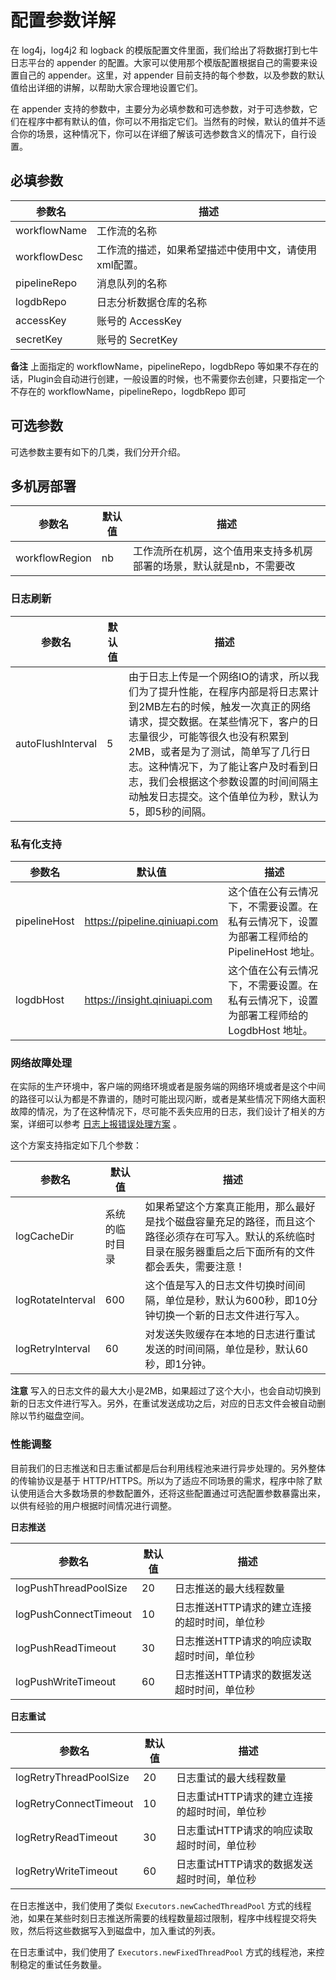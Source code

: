 # 配置参数详解

在 log4j，log4j2 和 logback 的模版配置文件里面，我们给出了将数据打到七牛日志平台的 appender 的配置。大家可以使用那个模版配置根据自己的需要来设置自己的 appender。这里，对 appender 目前支持的每个参数，以及参数的默认值给出详细的讲解，以帮助大家合理地设置它们。

在 appender 支持的参数中，主要分为必填参数和可选参数，对于可选参数，它们在程序中都有默认的值，你可以不用指定它们。当然有的时候，默认的值并不适合你的场景，这种情况下，你可以在详细了解该可选参数含义的情况下，自行设置。

## 必填参数

|参数名|描述|
|---|---|
|workflowName|工作流的名称|
|workflowDesc|工作流的描述，如果希望描述中使用中文，请使用xml配置。|
|pipelineRepo|消息队列的名称|
|logdbRepo|日志分析数据仓库的名称|
|accessKey|账号的 AccessKey|
|secretKey|账号的 SecretKey|

**备注** 上面指定的 workflowName，pipelineRepo，logdbRepo 等如果不存在的话，Plugin会自动进行创建，一般设置的时候，也不需要你去创建，只要指定一个不存在的 workflowName，pipelineRepo，logdbRepo 即可

## 可选参数

可选参数主要有如下的几类，我们分开介绍。

## 多机房部署

|参数名|默认值|描述|
|---|---|---|
|workflowRegion|nb|工作流所在机房，这个值用来支持多机房部署的场景，默认就是nb，不需要改| 

### 日志刷新

|参数名|默认值|描述|
|---|---|---|
|autoFlushInterval|5|由于日志上传是一个网络IO的请求，所以我们为了提升性能，在程序内部是将日志累计到2MB左右的时候，触发一次真正的网络请求，提交数据。在某些情况下，客户的日志量很少，可能等很久也没有积累到2MB，或者是为了测试，简单写了几行日志。这种情况下，为了能让客户及时看到日志，我们会根据这个参数设置的时间间隔主动触发日志提交。这个值单位为秒，默认为5，即5秒的间隔。|

### 私有化支持

|参数名|默认值|描述|
|---|---|---|
|pipelineHost|https://pipeline.qiniuapi.com|这个值在公有云情况下，不需要设置。在私有云情况下，设置为部署工程师给的 PipelineHost 地址。|
|logdbHost|https://insight.qiniuapi.com|这个值在公有云情况下，不需要设置。在私有云情况下，设置为部署工程师给的 LogdbHost 地址。|

### 网络故障处理

在实际的生产环境中，客户端的网络环境或者是服务端的网络环境或者是这个中间的路径可以认为都是不靠谱的，随时可能出现闪断，或者是某些情况下网络大面积故障的情况，为了在这种情况下，尽可能不丢失应用的日志，我们设计了相关的方案，详细可以参考 [日志上报错误处理方案](../design/1.日志上报错误处理方案.md) 。

这个方案支持指定如下几个参数：

|参数名|默认值|描述|
|---|---|---|
|logCacheDir|系统的临时目录|如果希望这个方案真正能用，那么最好是找个磁盘容量充足的路径，而且这个路径必须存在可写入。默认的系统临时目录在服务器重启之后下面所有的文件都会丢失，需要注意！|
|logRotateInterval|600|这个值是写入的日志文件切换时间间隔，单位是秒，默认为600秒，即10分钟切换一个新的日志文件进行写入。|
|logRetryInterval|60|对发送失败缓存在本地的日志进行重试发送的时间间隔，单位是秒，默认60秒，即1分钟。|

**注意** 写入的日志文件的最大大小是2MB，如果超过了这个大小，也会自动切换到新的日志文件进行写入。另外，在重试发送成功之后，对应的日志文件会被自动删除以节约磁盘空间。

### 性能调整

目前我们的日志推送和日志重试都是后台利用线程池来进行异步处理的。另外整体的传输协议是基于 HTTP/HTTPS。所以为了适应不同场景的需求，程序中除了默认使用适合大多数场景的参数配置外，还将这些配置通过可选配置参数暴露出来，以供有经验的用户根据时间情况进行调整。

**日志推送**

|参数名|默认值|描述|
|---|---|---|
|logPushThreadPoolSize|20|日志推送的最大线程数量|
|logPushConnectTimeout|10|日志推送HTTP请求的建立连接的超时时间，单位秒|
|logPushReadTimeout|30|日志推送HTTP请求的响应读取超时时间，单位秒|
|logPushWriteTimeout|60|日志推送HTTP请求的数据发送超时时间，单位秒|

**日志重试**

|参数名|默认值|描述|
|---|---|---|
|logRetryThreadPoolSize|20|日志重试的最大线程数量|
|logRetryConnectTimeout|10|日志重试HTTP请求的建立连接的超时时间，单位秒|
|logRetryReadTimeout|30|日志重试HTTP请求的响应读取超时时间，单位秒|
|logRetryWriteTimeout|60|日志重试HTTP请求的数据发送超时时间，单位秒|

在日志推送中，我们使用了类似 `Executors.newCachedThreadPool` 方式的线程池，如果在某些时刻日志推送所需要的线程数量超过限制，程序中线程提交将失败，然后将这些数据写入到磁盘中，加入重试的列表。

在日志重试中，我们使用了 `Executors.newFixedThreadPool` 方式的线程池，来控制稳定的重试任务数量。